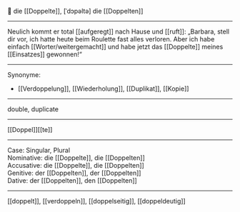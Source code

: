 🔴 die [[Doppelte]], [ˈdɔpəltə]
die [[Doppelten]]

---
Neulich kommt er total [[aufgeregt]] nach Hause und [[ruft]]: „Barbara, stell dir vor, ich hatte heute beim Roulette fast alles verloren. Aber ich habe einfach [[Worter/weitergemacht]] und habe jetzt das [[Doppelte]] meines [[Einsatzes]] gewonnen!“ 


---
Synonyme:
- [[Verdoppelung]], [[Wiederholung]], [[Duplikat]], [[Kopie]]

---
double, duplicate

---
[[Doppel]][[te]]

---
Case: Singular, Plural  
Nominative: die [[Doppelte]], die [[Doppelten]]  
Accusative: die [[Doppelte]], die [[Doppelten]]  
Genitive: der [[Doppelten]], der [[Doppelten]]  
Dative: der [[Doppelten]], den [[Doppelten]]  

---
[[doppelt]], [[verdoppeln]], [[doppelseitig]], [[doppeldeutig]]